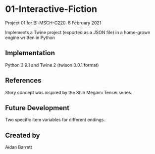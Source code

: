 # 01-Interactive-Fiction
Project 01 for Bl-MSCH-C220. 6 February 2021

Implements a Twine project (exported as a JSON file) in a home-grown engine written in Python

## Implementation
Python 3.9.1 and Twine 2 (twison 0.0.1 format)

## References
Story concept was inspired by the Shin Megami Tensei series.

## Future Development
Two specific item variables for different endings.

## Created by
Aidan Barrett